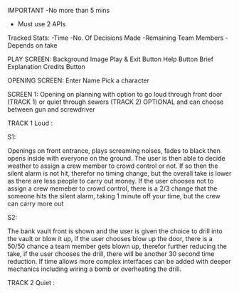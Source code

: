 IMPORTANT
-No more than 5 mins
- Must use 2 APIs


Tracked Stats:
-Time
-No. Of Decisions Made
-Remaining Team Members - Depends on take

PLAY SCREEN:
Background Image
Play & Exit Button
Help Button
Brief Explanation
Credits Button

OPENING SCREEN:
Enter Name
Pick a character


SCREEN 1:
Opening on planning with option to go loud through front door (TRACK 1) or quiet through sewers (TRACK 2) OPTIONAL and can choose between gun and screwdriver

TRACK 1 Loud :

S1:

Openings on front entrance, plays screaming noises, fades to black then opens inside with everyone on the ground. The user is then able to decide weather to assign a crew member to crowd control or not. If so then the silent alarm is not hit, therefor no timing change, but the overall take is lower as there are less people to carry out money. If the user chooses not to assign a crew memeber to crowd control, there is a 2/3 change that the someone hits the silent alarm, taking 1 minute off your time, but the crew can carry more out

S2:

The bank vault front is shown and the user is given the choice to drill into the vault or blow it up, if the user chooses blow up the door, there is a 50/50 chance a team member gets blown up, therefor further reducing the take, if the user chooses the drill, there will be another 30 second time reduction. If time allows more complex interfaces can be added with deeper mechanics including wiring a bomb or overheating the drill.


TRACK 2 Quiet :
